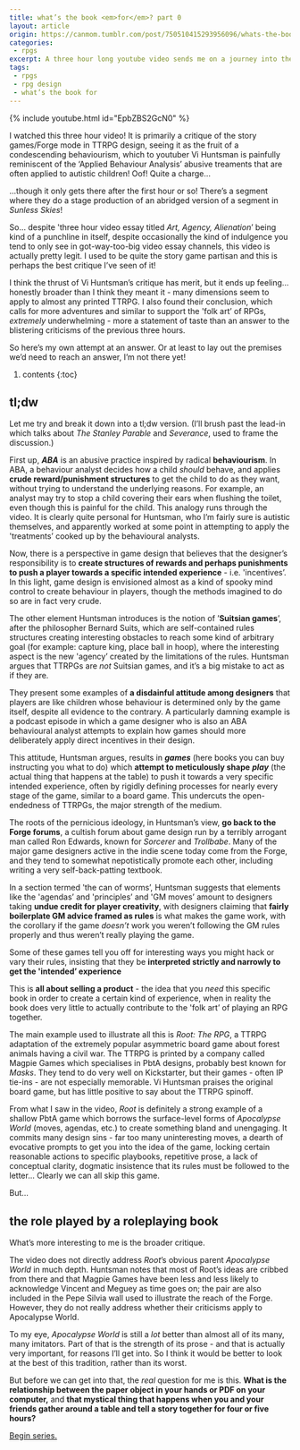 ```yaml
---
title: what’s the book <em>for</em>? part 0
layout: article
origin: https://canmom.tumblr.com/post/750510415293956096/whats-the-book-for-part-0
categories:
 - rpgs
excerpt: A three hour long youtube video sends me on a journey into the nature of RPG sourcebooks.
tags:
 - rpgs
 - rpg design
 - what’s the book for
---
```


{% include youtube.html id="EpbZBS2GcN0" %}

I watched this three hour video! It is primarily a critique of the story games/Forge mode in TTRPG design, seeing it as the fruit of a condescending behaviourism, which to youtuber Vi Huntsman is painfully reminiscent of the ‘Applied Behaviour Analysis’ abusive treaments that are often applied to autistic children! Oof! Quite a charge…

…though it only gets there after the first hour or so! There’s a segment where they do a stage production of an abridged version of a segment in <cite>Sunless Skies</cite>!

So… despite 'three hour video essay titled <cite>Art, Agency, Alienation</cite>’ being kind of a punchline in itself, despite occasionally the kind of indulgence you tend to only see in got-way-too-big video essay channels, this video is actually pretty legit. I used to be quite the story game partisan and this is perhaps the best critique I’ve seen of it!

I think the thrust of Vi Huntsman’s critique has merit, but it ends up feeling… honestly broader than I think they meant it - many dimensions seem to apply to almost any printed TTRPG. I also found their conclusion, which calls for more adventures and similar to support the 'folk art’ of RPGs, *extremely* underwhelming - more a statement of taste than an answer to the blistering criticisms of the previous three hours.

So here’s my own attempt at an answer. Or at least to lay out the premises we’d need to reach an answer, I’m not there yet!

1. contents
{:toc}

## tl;dw

Let me try and break it down into a tl;dw version. (I’ll brush past the lead-in which talks about <cite>The Stanley Parable</cite> and <cite>Severance</cite>, used to frame the discussion.)

First up, **<dfn>ABA</dfn>** is an abusive practice inspired by radical **behaviourism**. In ABA, a behaviour analyst decides how a child *should* behave, and applies **crude reward/punishment structures** to get the child to do as they want, without trying to understand the underlying reasons. For example, an analyst may try to stop a child covering their ears when flushing the toilet, even though this is painful for the child. This analogy runs through the video. It is clearly quite personal for Huntsman, who I’m fairly sure is autistic themselves, and apparently worked at some point in attempting to apply the 'treatments’ cooked up by the behavioural analysts.

Now, there is a perspective in game design that believes that the designer’s responsibility is to **create structures of rewards and perhaps punishments to push a player towards a specific intended experience** - i.e. 'incentives’. In this light, game design is envisioned almost as a kind of spooky mind control to create behaviour in players, though the methods imagined to do so are in fact very crude.

The other element Huntsman introduces is the notion of ’**Suitsian games**’, after the philosopher Bernard Suits, which are self-contained rules structures creating interesting obstacles to reach some kind of arbitrary goal (for example: capture king, place ball in hoop), where the interesting aspect is the new 'agency’ created by the limitations of the rules. Huntsman argues that TTRPGs are *not* Suitsian games, and it’s a big mistake to act as if they are.

They present some examples of **a disdainful attitude among designers** that players are like children whose behaviour is determined only by the game itself, despite all evidence to the contrary. A particularly damning example is a podcast episode in which a game designer who is also an ABA behavioural analyst attempts to explain how games should more deliberately apply direct incentives in their design.

This attitude, Huntsman argues, results in ***games*** (here books you can buy instructing you what to do) which **attempt to meticulously shape** ***play*** (the actual thing that happens at the table) to push it towards a very specific intended experience, often by rigidly defining processes for nearly every stage of the game, similar to a board game. This undercuts the open-endedness of TTRPGs, the major strength of the medium.

The roots of the pernicious ideology, in Huntsman’s view, **go back to the Forge forums**, a cultish forum about game design run by a terribly arrogant man called Ron Edwards, known for <cite>Sorcerer</cite> and <cite>Trollbabe</cite>. Many of the major game designers active in the indie scene today come from the Forge, and they tend to somewhat nepotistically promote each other, including writing a very self-back-patting textbook.

In a section termed 'the can of worms’, Huntsman suggests that elements like the 'agendas’ and 'principles’ and 'GM moves’ amount to designers taking **undue credit for player creativity**, with designers claiming that **fairly boilerplate GM advice framed as rules** is what makes the game work, with the corollary if the game *doesn’t* work you weren’t following the GM rules properly and thus weren’t really playing the game.

Some of these games tell you off for interesting ways you might hack or vary their rules, insisting that they be **interpreted strictly and narrowly to get the 'intended’ experience**

This is **all about selling a product** - the idea that you *need* this specific book in order to create a certain kind of experience, when in reality the book does very little to actually contribute to the 'folk art’ of playing an RPG together.

The main example used to illustrate all this is <cite>Root: The RPG</cite>, a TTRPG adaptation of the extremely popular asymmetric board game about forest animals having a civil war. The TTRPG is printed by a company called Magpie Games which specialises in PbtA designs, probably best known for <cite>Masks</cite>. They tend to do very well on Kickstarter, but their games - often IP tie-ins - are not especially memorable. Vi Huntsman praises the original board game, but has little positive to say about the TTRPG spinoff.

From what I saw in the video, <cite>Root</cite> is definitely a strong example of a shallow PbtA game which borrows the surface-level forms of <cite>Apocalypse World</cite> (moves, agendas, etc.) to create something bland and unengaging. It commits many design sins - far too many uninteresting moves, a dearth of evocative prompts to get you into the idea of the game, locking certain reasonable actions to specific playbooks, repetitive prose, a lack of conceptual clarity, dogmatic insistence that its rules must be followed to the letter… Clearly we can all skip this game.

But…

## the role played by a roleplaying book

What’s more interesting to me is the broader critique.

The video does not directly address <cite>Root</cite>’s obvious parent <cite>Apocalypse World</cite> in much depth. Huntsman notes that most of Root’s ideas are cribbed from there and that Magpie Games have been less and less likely to acknowledge Vincent and Meguey as time goes on; the pair are also included in the Pepe Silvia wall used to illustrate the reach of the Forge. However, they do not really address whether their criticisms apply to Apocalypse World.

To my eye, <cite>Apocalypse World</cite> is still a *lot* better than almost all of its many, many imitators. Part of that is the strength of its prose - and that is actually very important, for reasons I’ll get into. So I think it would be better to look at the best of this tradition, rather than its worst.

But before we can get into that, the *real* question for me is this. **What is the relationship between the paper object in your hands or PDF on your computer,** and **that mystical thing that happens when you and your friends gather around a table and tell a story together for four or five hours?**

[Begin series.](whats-the-book-for-part-1)